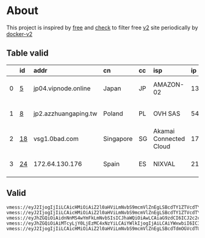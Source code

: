 
# About

This project is inspired by [free](https://github.com/freefq/free) and [check](https://github.com/yeahwu/check) to filter free [v2](https://github.com/v2fly/v2ray-core) site periodically by [docker-v2](https://hub.docker.com/r/v2ray/official)

    

## Table valid
|    | id                   | addr                 | cn        | cc   | isp                    | ip             | chatgpt          |
|---:|:---------------------|:---------------------|:----------|:-----|:-----------------------|:---------------|:-----------------|
|  0 | [5](config/5.json)   | jp04.vipnode.online  | Japan     | JP   | AMAZON-02              | 13.230.3.8     | Yes (Region: US) |
|  1 | [8](config/8.json)   | jp2.azzhuangaping.tw | Poland    | PL   | OVH SAS                | 54.36.174.181  | Yes (Region: FR) |
|  2 | [18](config/18.json) | vsg1.0bad.com        | Singapore | SG   | Akamai Connected Cloud | 172.105.115.64 | Yes (Region: SG) |
|  3 | [24](config/24.json) | 172.64.130.176       | Spain     | ES   | NIXVAL                 | 213.162.210.46 | Yes (Region: ES) |

## Valid
```
vmess://eyJ2IjogIjIiLCAicHMiOiAiZ2l0aHViLmNvbS9mcmVlZnEgLSBcdTY1ZTVcdTY3MmNcdTRlMWNcdTRlYWNBbWF6b25cdTY1NzBcdTYzNmVcdTRlMmRcdTVmYzMgNSIsICJhZGQiOiAianAwNC52aXBub2RlLm9ubGluZSIsICJwb3J0IjogIjgwIiwgInR5cGUiOiAibm9uZSIsICJpZCI6ICI5NWQ1ODg5MS00ZmY0LTQwM2ItYjEyMC1lNjU2MTY5NjIxY2IiLCAiYWlkIjogIjAiLCAibmV0IjogIndzIiwgInBhdGgiOiAiLyIsICJob3N0IjogImpwMDQudmlwbm9kZS5vbmxpbmUiLCAidGxzIjogIiJ9
vmess://eyJ2IjogIjIiLCAicHMiOiAiZ2l0aHViLmNvbS9mcmVlZnEgLSBcdTY1ZTVcdTY3MmNcdTRlMWNcdTRlYWNcdTkwZmRBbWF6b25cdTY1NzBcdTYzNmVcdTRlMmRcdTVmYzMgOCIsICJhZGQiOiAianAyLmF6emh1YW5nYXBpbmcudHciLCAicG9ydCI6ICI4MCIsICJ0eXBlIjogIm5vbmUiLCAiaWQiOiAiZGQ0NmRkNDctOGJjMC0zZjA1LTgzZmMtZjBlNTUxY2M2ZmM5IiwgImFpZCI6ICIwIiwgIm5ldCI6ICJ3cyIsICJwYXRoIjogIi9hZG9iZSIsICJob3N0IjogImpwMi5henpodWFuZ2FwaW5nLnR3IiwgInRscyI6ICIifQ==
vmess://eyJhZGQiOiAidnNnMS4wYmFkLmNvbSIsICJhaWQiOiAwLCAiaG9zdCI6ICJ2c2cxLjBiYWQuY29tIiwgImlkIjogIjkyNzA5NGQzLWQ2NzgtNDc2My04NTkxLWUyNDBkMGJjYWU4NyIsICJuZXQiOiAid3MiLCAicGF0aCI6ICIvY2hhdCIsICJwb3J0IjogNDQzLCAicHMiOiAiZ2l0aHViLmNvbS9mcmVlZnEgLSBcdTY1YjBcdTUyYTBcdTU3NjFMaW5vZGVcdTY1NzBcdTYzNmVcdTRlMmRcdTVmYzMgMTgiLCAidGxzIjogInRscyIsICJ0eXBlIjogImF1dG8iLCAic2VjdXJpdHkiOiAiYXV0byIsICJza2lwLWNlcnQtdmVyaWZ5IjogdHJ1ZSwgInNuaSI6ICIifQ==
vmess://eyJhZGQiOiAiMTcyLjY0LjEzMC4xNzYiLCAiYWlkIjogIjAiLCAiYWxwbiI6ICIiLCAiZnAiOiAiIiwgImhvc3QiOiAieGJ5LmRhb3poYW5nLmxpbmsiLCAiaWQiOiAiZjI5ODJkYjItMjNlMy00MzBiLWFmNTQtZTgzYmE4NDIwNWZkIiwgIm5ldCI6ICJ3cyIsICJwYXRoIjogIiIsICJwb3J0IjogIjgwIiwgInBzIjogImdpdGh1Yi5jb20vZnJlZWZxIC0gXHU3ZjhlXHU1NmZkQ2xvdWRGbGFyZVx1ODI4Mlx1NzBiOSAyNCIsICJzY3kiOiAiYXV0byIsICJzbmkiOiAiIiwgInRscyI6ICIiLCAidHlwZSI6ICIiLCAidiI6ICIyIn0=
vmess://eyJ2IjogIjIiLCAicHMiOiAiZ2l0aHViLmNvbS9mcmVlZnEgLSBcdTdmOGVcdTU2ZmRDbG91ZEZsYXJlXHU4MjgyXHU3MGI5IDM3IiwgImFkZCI6ICIxNy53eWhrYWEwLmdxIiwgInBvcnQiOiAyMDk1LCAiaWQiOiAiMWUzNjY1NWItN2QyOC00NTEzLWQ3ZjgtNWYxYTBjMDBhMDdkIiwgImFpZCI6IDAsICJzY3kiOiAiYXV0byIsICJuZXQiOiAid3MiLCAiaG9zdCI6ICIxNy53eWhrYWEwLmdxIiwgInBhdGgiOiAiL1RHOkBoa2FhMCIsICJ0bHMiOiAiIn0=
```

